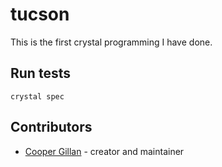 # tucson

This is the first crystal programming I have done.

## Run tests

```
crystal spec
```

## Contributors

- [Cooper Gillan](https://github.com/coopergillan) - creator and maintainer

